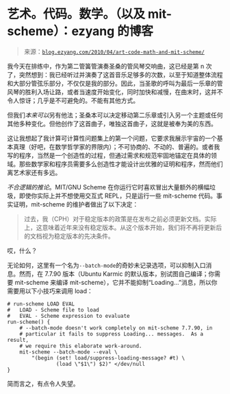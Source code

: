 <!--yml

category: 未分类

date: 2024-07-01 18:18:20

-->

# 艺术。代码。数学。（以及 mit-scheme）：ezyang 的博客

> 来源：[`blog.ezyang.com/2010/04/art-code-math-and-mit-scheme/`](http://blog.ezyang.com/2010/04/art-code-math-and-mit-scheme/)

我今天在排练中，作为第二管簧管演奏圣桑的管风琴交响曲，这已经是第 n 次了，突然想到：我已经听过并演奏了这首音乐足够多的次数，以至于知道整体流程和大部分管弦乐部分，不仅仅是我的部分。因此，当圣歌的呼叫为最后一乐章的管风琴的胜利入场让路，或者当速度开始变化，同时加快和减慢，在曲末时，这并不令人惊讶；几乎是不可避免的。不能有其他方式。

但我们*本来可以*另有他法；圣桑本可以决定移动第二乐章或引入另一个主题或任何其他多种变化。但他创作了这首曲子，唯独这首曲子，这就是被奉为美的东西。

这让我想起了我计算可计算性问题集上的第一个问题，它要求我展示宇宙的一个基本真理（好吧，在数学哲学家的界限内）；不可协商的、不动的、普遍的。或者我写的程序，当然是一个创造性的过程，但通过需求和规范牢固地锚定在具体的领域。那些数学家和程序员需要多么创造性才能设计出优雅的证明和程序，然而他们离艺术家还有多远。

*不合逻辑的推论*。MIT/GNU Scheme 在你运行它时喜欢冒出大量额外的横幅垃圾，即使你实际上并不想使用交互式 REPL，只是运行一些 mit-scheme 代码。事实证明，mit-scheme 的维护者做出了以下决定：

> 过去，我（CPH）对于稳定版本的政策是在发布之前必须更新文档。实际上，这意味着近年来没有稳定版本。从这个版本开始，我们将不再将更新后的文档视为稳定版本的先决条件。

哎，什么？

无论如何，这里有一个名为`--batch-mode`的奇妙未记录选项，可以抑制入口消息。然而，在 7.7.90 版本（Ubuntu Karmic 的默认版本，别试图自己编译；你需要 mit-scheme 来编译 mit-scheme），它并不能抑制“Loading…”消息，所以你需要用以下小技巧来调用 load：

```
# run-scheme LOAD EVAL
#   LOAD - Scheme file to load
#   EVAL - Scheme expression to evaluate
run-scheme() {
    # --batch-mode doesn't work completely on mit-scheme 7.7.90, in
    # particular it fails to suppress Loading... messages.  As a result,
    # we require this elaborate work-around.
    mit-scheme --batch-mode --eval \
        "(begin (set! load/suppress-loading-message? #t) \
                (load \"$1\") $2)" </dev/null
}

```

简而言之，有点令人失望。
